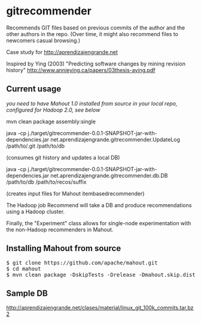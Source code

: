 gitrecommender
==============

Recommends GIT files based on previous commits of the author 
and the other authors in the repo. (Over time, it might also
recommend files to newcomers casual browsing.)

Case study for http://aprendizajengrande.net

Inspired by Ying (2003) "Predicting software changes by mining 
revision history" http://www.annieying.ca/papers/03thesis-aying.pdf

Current usage
-------------

*you need to have Mahout 1.0 installed from source in your local repo,
configured for Hadoop 2.0, see below*

mvn clean package assembly:single

java -cp j./target/gitrecommender-0.0.1-SNAPSHOT-jar-with-dependencies.jar net.aprendizajengrande.gitrecommender.UpdateLog /path/to/.git /path/to/db

(consumes git history and updates a local DB)

java -cp j./target/gitrecommender-0.0.1-SNAPSHOT-jar-with-dependencies.jar net.aprendizajengrande.gitrecommender.db.DB /path/to/db /path/to/recos/suffix

(creates input files for Mahout itembasedrecommender)

The Hadoop job Recommend will take a DB and produce recommendations using a Hadoop cluster.

Finally, the "Experiment" class allows for single-node experimentation with the non-Hadoop recommenders in Mahout.

Installing Mahout from source
-----------------------------

<pre>
$ git clone https://github.com/apache/mahout.git
$ cd mahout
$ mvn clean package -DskipTests -Drelease -Dmahout.skip.distribution=false -Dhadoop.profile=200 -Dhadoop2.version=2.4.1 -Dhbase.version=0.98.0-hadoop2
</pre>

Sample DB
---------

http://aprendizajengrande.net/clases/material/linux_git_100k_commits.tar.bz2
